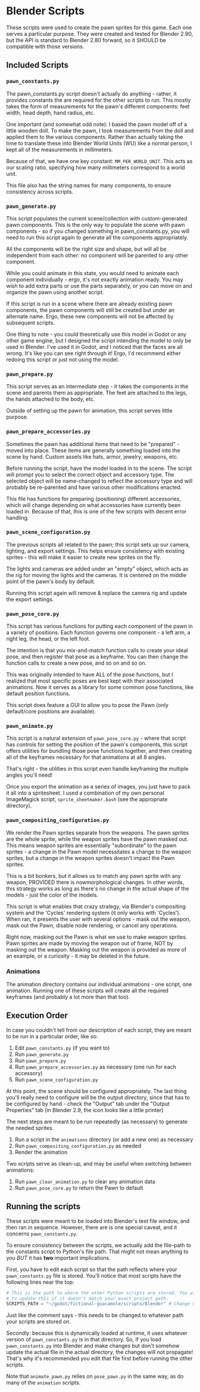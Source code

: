# Blender Scripts

These scripts were used to create the pawn sprites for this game. Each one
serves a particular purpose. They were created and tested for Blender 2.90, but
the API is standard to Blender 2.80 forward, so it SHOULD be compatible with
those versions.

## Included Scripts

### `pawn_constants.py`
The pawn_constants.py script doesn't actually do anything - rather, it provides
constants the are required for the other scripts to run. This mostly takes the
form of measurements for the pawn's different components: feet width, head
depth, hand radius, etc.

One important (and somewhat odd note): I based the pawn model off of a little
wooden doll. To make the pawn, I took measurements from the doll and applied
them to the various components. Rather than actually taking the time to
translate these into Blender World Units (WU) like a normal person, I kept all
of the measurements in millimeters.

Because of that, we have one key constant: `MM_PER_WORLD_UNIT`. This acts as our
scaling ratio, specifying how many millimeters correspond to a world unit.

This file also has the string names for many components, to ensure consistency
across scripts. 

### `pawn_generate.py`
This script populates the current scene/collection with custom-generated pawn
components. This is the only way to populate the scene with pawn components - so
if you changed something in pawn_constants.py, you will need to run this script
again to generate all the components appropriately.

All the components will be the right size and shape, but will all be
independent from each other: no component will be parented to any other
component.

While you could animate in this state, you would need to animate each component
individually - ergo, it's not exactly animation ready. You may wish to add
extra parts or use the parts separately, or you can move on and organize the
pawn using another script.

If this script is run in a scene where there are already existing pawn
components, the pawn components will still be created but under an alternate
name. Ergo, these new components will not be affected by subsequent scripts.

One thing to note - you could theoretically use this model in Godot or any other
game engine, but I designed the script intending the model to only be used in
Blender. I've used it in Godot, and I noticed that the faces are all wrong.
It's like you can see right through it! Ergo, I'd recommend either redoing this
script or just not using the model. 

### `pawn_prepare.py`
This script serves as an intermediate step - it takes the components in the
scene and parents them as appropriate. The feet are attached to the legs, the
hands attached to the body, etc.

Outside of setting up the pawn for animation, this script serves little
purpose.

### `pawn_prepare_accessories.py`
Sometimes the pawn has additional items that need to be "prepared" - moved into
place. These items are generally something loaded into the scene by hand. Custom
assets like hats, armor, jewelry, weapons, etc.

Before running the script, have the model loaded in to the scene. The script will
prompt you to select the correct object and accessory type. The selected object
will be name-changed to reflect the accessory type and will probably be
re-parented and have various other modifications enacted.

This file has functions for preparing (positioning) different accessories, which
will change depending on what accessories have currently been loaded in. Because
of that, this is one of the few scripts with decent error handling.

### `pawn_scene_configuration.py`
The previous scripts all related to the pawn; this script sets up our camera,
lighting, and export settings. This helps ensure consistency with existing
sprites - this will make it easier to create new sprites on the fly.

The lights and cameras are added under an "empty" object, which acts as the rig
for moving the lights and the cameras. It is centered on the middle point of
the pawn's body by default.

Running this script again will remove & replace the camera rig and update the
export settings.

### `pawn_pose_core.py`
This script has various functions for putting each component of the pawn in a
variety of positions. Each function governs one component - a left arm, a right
leg, the head, or the left foot.

The intention is that you mix-and-match function calls to create your ideal
pose, and then register that pose as a keyframe. You can then change the
function calls to create a new pose, and so on and so on.

This was originally intended to have ALL of the pose functions, but I realized
that most specific poses are best kept with their associated animations. Now it
serves as a library for some common pose functions, like default position
functions.

This script does feature a GUI to allow you to pose the Pawn (only default/core
positions are available).

### `pawn_animate.py`
This script is a natural extension of `pawn_pose_core.py` - where that script has
controls for setting the position of the pawn's components, this script offers
utilities for bundling those pose functions together, and then creating all of
the keyframes necessary for that animations at all 8 angles.

That's right - the utilities in this script even handle keyframing the multiple
angles you'll need!

Once you export the animation as a series of images, you just have to
pack it all into a spritesheet. I used a combination of my own personal
ImageMagick script, `sprite_sheetmaker.bash` (see the appropriate directory).

### `pawn_compositing_configuration.py`
We render the Pawn sprites separate from the weapons. The pawn sprites are the
whole sprite, while the weapon sprites have the pawn masked out. This means
weapon sprites are essentially "subordinate" to the pawn sprites - a change in
the Pawn model necessitates a change to the weapon sprites, but a change in the
weapon sprites doesn't impact the Pawn sprites. 

This is a bit bonkers, but it allows us to match any pawn sprite with any
weapon, PROVIDED there is nowmorphological changes. In other words, this
strategy works as long as there's no change in the actual shape of the models - 
just the color of the models.

This script is what enables that crazy strategy, via Blender's compositing system
and the 'Cycles' rendering system (it only works with 'Cycles'). When ran, it
presents the user with several options - mask out the weapon, mask out the Pawn, 
disable node rendering, or cancel any operations. 

Right now, masking out the Pawn is what we use to make weapon sprites. Pawn
sprites are made by moving the weapon out of frame, NOT by masking out the weapon.
Masking out the weapon is provided as more of an example, or a curiosity - it may
be deleted in the future.

### Animations
The animation directory contains our individual animations - one script, one
animation. Running one of these scripts will create all the required keyframes
(and probably a lot more than that too).

## Execution Order
In case you couldn't tell from our description of each script, they are meant
to be run in a particular order, like so:

1. Edit `pawn_constants.py` (if you want to)
1. Run `pawn_generate.py`
1. Run `pawn_prepare.py`
1. Run `pawn_prepare_accessories.py` as necessary (one run for each accessory)
1. Run `pawn_scene_configuration.py`

At this point, the scene should be configured appropriately. The last thing
you'll really need to configure will be the output directory, since that has
to be configured by hand - check the "Output" tab under the "Output Properties"
tab (in Blender 2.9, the icon looks like a little printer)

The next steps are meant to be run repeatedly (as necessary) to generate
the needed sprites.

1. Run a script in the `animations` directory (or add a new one) as necessary
1. Run `pawn_compositing_configuration.py` as needed
1. Render the animation

Two scripts serve as clean-up, and may be useful when switching between
animations:

1. Run `pawn_clear_animation.py` to clear any animation data
1. Run `pawn_pose_core.py` to return the Pawn to default

## Running the scripts
These scripts were meant to be loaded into Blender's text file window, and
then ran in sequence. However, there are is one special caveat, and it concerns
`pawn_constants.py`.

To ensure consistency between the scripts, we actually add the file-path to the
constants script to Python's file path. That might not mean anything to you
_BUT_ it has __two__ important implications.

First, you have to edit each script so that the path reflects where your
`pawn_constants.py` file is stored. You'll notice that most scripts have the
following lines near the top:

```Python
# This is the path to where the other Python scripts are stored. You will need
# to update this if it doesn't match your exact project path.
SCRIPTS_PATH = "~/godot/fictional-guacamole/scripts/Blender" # Change me!
```

Just like the comment says - this needs to be changed to whatever path your
scripts are stored on.

Secondly: because this is dynamically loaded at runtime, it uses whatever
version of `pawn_constants.py` is in that directory. So, if you load
`pawn_constants.py` into Blender and make changes but don't somehow update the
actual file in the actual directory, the changes will not propagate! That's why
it's recommended you edit that file first before running the other scripts.

Note that `animate_pawn.py` relies on `pose_pawn.py` in the same way, as do many
of the `animation` scripts.


